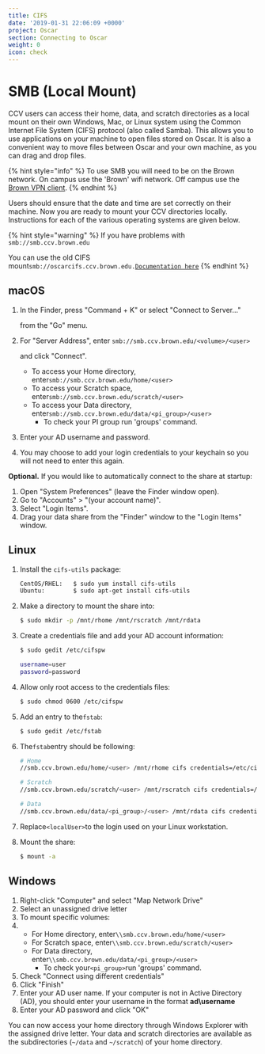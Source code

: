 ```yaml
---
title: CIFS
date: '2019-01-31 22:06:09 +0000'
project: Oscar
section: Connecting to Oscar
weight: 0
icon: check
---
```


# SMB \(Local Mount\)

CCV users can access their home, data, and scratch directories as a local mount on their own Windows, Mac, or Linux system using the Common Internet File System \(CIFS\) protocol \(also called Samba\). This allows you to use applications on your machine to open files stored on Oscar. It is also a convenient way to move files between Oscar and your own machine, as you can drag and drop files.

{% hint style="info" %}
To use SMB you will need to be on the Brown network. On campus use the 'Brown' wifi network. Off campus use the [Brown VPN client](https://vpn.brown.edu).
{% endhint %}

Users should ensure that the date and time are set correctly on their machine. Now you are ready to mount your CCV directories locally. Instructions for each of the various operating systems are given below.

{% hint style="warning" %}
If you have problems with `smb://smb.ccv.brown.edu`

You can use the old CIFS mount`smb://oscarcifs.ccv.brown.edu.`[`Documentation here`](cifs-non-ad-local-mount.md)
{% endhint %}

## macOS

1. In the Finder, press "Command + K" or select "Connect to Server..."

   from the "Go" menu.

2. For "Server Address", enter `smb://smb.ccv.brown.edu/<volume>/<user>`

   and click "Connect".

   * To access your Home directory, enter`smb://smb.ccv.brown.edu/home/<user>`
   * To access your Scratch space, enter`smb://smb.ccv.brown.edu/scratch/<user>`
   * To access your Data directory, enter`smb://smb.ccv.brown.edu/data/<pi_group>/<user>`
     * To check your PI group run 'groups' command.

3. Enter your AD username and password.
4. You may choose to add your login credentials to your keychain so you will not need to enter this again.

**Optional.** If you would like to automatically connect to the share at startup:

1. Open "System Preferences" \(leave the Finder window open\).
2. Go to "Accounts" &gt; "\(your account name\)".
3. Select "Login Items".
4. Drag your data share from the "Finder" window to the "Login Items" window.

## Linux

1. Install the `cifs-utils` package:

   ```bash
   CentOS/RHEL:   $ sudo yum install cifs-utils
   Ubuntu:        $ sudo apt-get install cifs-utils
   ```

2. Make a directory to mount the share into:

   ```bash
   $ sudo mkdir -p /mnt/rhome /mnt/rscratch /mnt/rdata
   ```

3. Create a credentials file and add your AD account information:

   ```bash
   $ sudo gedit /etc/cifspw

   username=user
   password=password
   ```

4. Allow only root access to the credentials files:

   ```bash
   $ sudo chmod 0600 /etc/cifspw
   ```

5. Add an entry to the`fstab`:

   ```bash
   $ sudo gedit /etc/fstab
   ```

6. The`fstab`entry should be following:

   ```bash
   # Home
   //smb.ccv.brown.edu/home/<user> /mnt/rhome cifs credentials=/etc/cifspw,vers=2.0,nounix,uid=<localuser> 0 0

   # Scratch 
   //smb.ccv.brown.edu/scratch/<user> /mnt/rscratch cifs credentials=/etc/cifspw,vers=2.0,nounix,uid=<localuser> 0 0

   # Data
   //smb.ccv.brown.edu/data/<pi_group>/<user> /mnt/rdata cifs credentials=/etc/cifspw,vers=2.0,nounix,uid=<localUser> 0 0
   ```

7. Replace`<localUser>`to the login used on your Linux workstation.
8. Mount the share:

   ```bash
   $ mount -a
   ```

## Windows

1. Right-click "Computer" and select "Map Network Drive"
2. Select an unassigned drive letter
3. To mount specific volumes:
4. * For Home directory, enter`\\smb.ccv.brown.edu/home/<user>`
   * For Scratch space, enter`\\smb.ccv.brown.edu/scratch/<user>`
   * For Data directory, enter`\\smb.ccv.brown.edu/data/<pi_group>/<user>`
     * To check your`<pi_group>`run 'groups' command.
5. Check "Connect using different credentials"
6. Click "Finish"
7. Enter your AD user name. If your computer is not in Active Directory \(AD\), you should enter your username in the format **ad\username**
8. Enter your AD password and click "OK"

You can now access your home directory through Windows Explorer with the assigned drive letter. Your data and scratch directories are available as the subdirectories \(`~/data` and `~/scratch`\) of your home directory.


